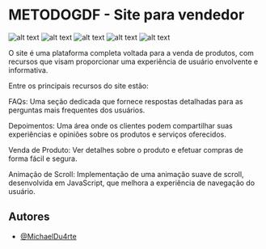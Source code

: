 
# METODOGDF - Site para vendedor

![alt text](https://i.imgur.com/YAWHc3q.png)
![alt text](https://i.imgur.com/iwCOVeS.png)
![alt text](https://i.imgur.com/AZqZsiM.png)
![alt text](https://i.imgur.com/cdchayD.png)
![alt text](https://i.imgur.com/AUTDzNE.png)


O site é uma plataforma completa voltada para a venda de produtos, com recursos que visam proporcionar uma experiência de usuário envolvente e informativa.

Entre os principais recursos do site estão:

FAQs: Uma seção dedicada que fornece respostas detalhadas para as perguntas mais frequentes dos usuários.

Depoimentos: Uma área onde os clientes podem compartilhar suas experiências e opiniões sobre os produtos e serviços oferecidos.

Venda de Produto: Ver detalhes sobre o produto e efetuar compras de forma fácil e segura.


Animação de Scroll: Implementação de uma animação suave de scroll, desenvolvida em JavaScript, que melhora a experiência de navegação do usuário.


## Autores

- [@MichaelDu4rte](https://github.com/MichaelDu4rte)










